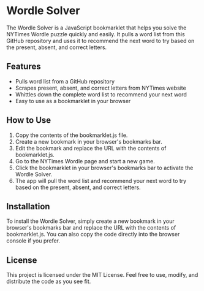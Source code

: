 # Wordle Solver

The Wordle Solver is a JavaScript bookmarklet that helps you solve the NYTimes Wordle puzzle quickly and easily. It pulls a word list from this GitHub repository and uses it to recommend the next word to try based on the present, absent, and correct letters.

## Features

* Pulls word list from a GitHub repository
* Scrapes present, absent, and correct letters from NYTimes website
* Whittles down the complete word list to recommend your next word
* Easy to use as a bookmarklet in your browser

## How to Use

1. Copy the contents of the bookmarklet.js file.
2. Create a new bookmark in your browser's bookmarks bar.
3. Edit the bookmark and replace the URL with the contents of bookmarklet.js.
4. Go to the NYTimes Wordle page and start a new game.
5. Click the bookmarklet in your browser's bookmarks bar to activate the Wordle Solver.
6. The app will pull the word list and recommend your next word to try based on the present, absent, and correct letters.

## Installation

To install the Wordle Solver, simply create a new bookmark in your browser's bookmarks bar and replace the URL with the contents of bookmarklet.js. You can also copy the code directly into the browser console if you prefer.

## License

This project is licensed under the MIT License. Feel free to use, modify, and distribute the code as you see fit.